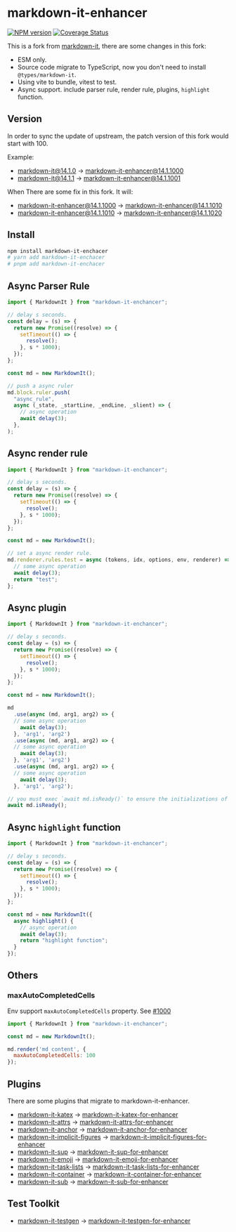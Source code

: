 # markdown-it-enhancer

[![NPM version](https://img.shields.io/npm/v/markdown-it-enhancer.svg?style=flat)](https://www.npmjs.org/package/markdown-it-enhancer)
[![Coverage Status](https://coveralls.io/repos/Dedicatus546/markdown-it-enhancer/badge.svg?branch=main&service=github)](https://coveralls.io/github/Dedicatus546/markdown-it-enhancer?branch=main)

This is a fork from [markdown-it](https://github.com/markdown-it/markdown-it), there are some changes in this fork:

- ESM only.
- Source code migrate to TypeScript, now you don't need to install `@types/markdown-it`.
- Using vite to bundle, vitest to test.
- Async support. include parser rule, render rule, plugins, `highlight` function.

## Version

In order to sync the update of upstream, the patch version of this fork would start with 100.

Example:

- markdown-it@14.1.0 -> markdown-it-enhancer@14.1.1000
- markdown-it@14.1.1 -> markdown-it-enhancer@14.1.1001

When There are some fix in this fork. It will:

- markdown-it-enhancer@14.1.1000 -> markdown-it-enhancer@14.1.1010
- markdown-it-enhancer@14.1.1010 -> markdown-it-enhancer@14.1.1020

## Install

```bash
npm install markdown-it-enchacer
# yarn add markdown-it-enchacer
# pnpm add markdown-it-enchacer
```

## Async Parser Rule

```javascript
import { MarkdownIt } from "markdown-it-enchancer";

// delay s seconds.
const delay = (s) => {
  return new Promise((resolve) => {
    setTimeout(() => {
      resolve();
    }, s * 1000);
  });
};

const md = new MarkdownIt();

// push a async ruler
md.block.ruler.push(
  "async_rule",
  async (_state, _startLine, _endLine, _slient) => {
    // async operation
    await delay(3);
  },
);
```

## Async render rule

```javascript
import { MarkdownIt } from "markdown-it-enchancer";

// delay s seconds.
const delay = (s) => {
  return new Promise((resolve) => {
    setTimeout(() => {
      resolve();
    }, s * 1000);
  });
};

const md = new MarkdownIt();

// set a async render rule.
md.renderer.rules.test = async (tokens, idx, options, env, renderer) => {
  // some async operation
  await delay(3);
  return "test";
};
```

## Async plugin

```javascript
import { MarkdownIt } from "markdown-it-enchancer";

// delay s seconds.
const delay = (s) => {
  return new Promise((resolve) => {
    setTimeout(() => {
      resolve();
    }, s * 1000);
  });
};

const md = new MarkdownIt();

md
  .use(async (md, arg1, arg2) => {
  // some async operation
    await delay(3);
  }, 'arg1', 'arg2')
  .use(async (md, arg1, arg2) => {
  // some async operation
    await delay(3);
  }, 'arg1', 'arg2')
  .use(async (md, arg1, arg2) => {
  // some async operation
    await delay(3);
  }, 'arg1', 'arg2');

// you must exec `await md.isReady()` to ensure the initializations of all plugins are success.
await md.isReady();
```

## Async `highlight` function

```javascript
import { MarkdownIt } from "markdown-it-enchancer";

// delay s seconds.
const delay = (s) => {
  return new Promise((resolve) => {
    setTimeout(() => {
      resolve();
    }, s * 1000);
  });
};

const md = new MarkdownIt({
  async highlight() {
    // async operation
    await delay(3);
    return "highlight function";
  }
});
```

## Others

### maxAutoCompletedCells

Env support `maxAutoCompletedCells` property. See [#1000](https://github.com/markdown-it/markdown-it/issues/1000)

```javascript
import { MarkdownIt } from "markdown-it-enchancer";

const md = new MarkdownIt();

md.render('md content', {
  maxAutoCompletedCells: 100
});
```

## Plugins

There are some plugins that migrate to markdown-it-enhancer.

- [markdown-it-katex](https://github.com/waylonflinn/markdown-it-katex) -> [markdown-it-katex-for-enhancer
](https://github.com/Dedicatus546/markdown-it-katex-for-enhancer)
- [markdown-it-attrs](https://github.com/arve0/markdown-it-attrs) -> [markdown-it-attrs-for-enhancer](https://github.com/Dedicatus546/markdown-it-attrs-for-enhancer)
- [markdown-it-anchor](https://github.com/valeriangalliat/markdown-it-anchor) -> [markdown-it-anchor-for-enhancer](https://github.com/Dedicatus546/markdown-it-anchor-for-enhancer)
- [markdown-it-implicit-figures](https://github.com/arve0/markdown-it-implicit-figures) -> [markdown-it-implicit-figures-for-enhancer](https://github.com/Dedicatus546/markdown-it-implicit-figures-for-enhancer)
- [markdown-it-sup](https://github.com/markdown-it/markdown-it-sup) -> [markdown-it-sup-for-enhancer](https://github.com/Dedicatus546/markdown-it-sup-for-enhancer)
- [markdown-it-emoji](https://github.com/markdown-it/markdown-it-emoji) -> [markdown-it-emoji-for-enhancer
](https://github.com/Dedicatus546/markdown-it-emoji-for-enhancer)
- [markdown-it-task-lists](https://github.com/revin/markdown-it-task-lists) -> [markdown-it-task-lists-for-enhancer](https://github.com/Dedicatus546/markdown-it-task-lists-for-enhancer)
- [markdown-it-container](https://github.com/markdown-it/markdown-it-container) -> [markdown-it-container-for-enhancer](https://github.com/Dedicatus546/markdown-it-container-for-enhancer)
- [markdown-it-sub](https://github.com/markdown-it/markdown-it-sub) -> [markdown-it-sub-for-enhancer](https://github.com/Dedicatus546/markdown-it-sub-for-enhancer)

## Test Toolkit

- [markdown-it-testgen](https://github.com/markdown-it/markdown-it-testgen) -> [markdown-it-testgen-for-enhancer](https://github.com/Dedicatus546/markdown-it-testgen-for-enhancer)
